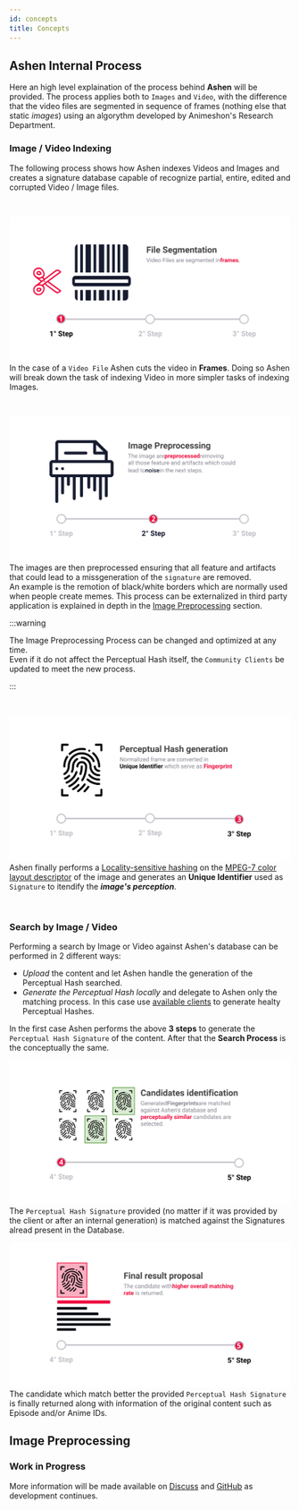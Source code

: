 ```yaml
---
id: concepts
title: Concepts
---
```


## Ashen Internal Process
Here an high level explaination of the process behind **Ashen** will be provided. The process applies both to `Images` and 	`Video`, with the difference that the video files are segmented in sequence of frames (nothing else that static *images*) using an algorythm developed by Animeshon's Research Department.

### Image / Video Indexing
The following process shows how Ashen indexes Videos and Images and creates a signature database capable of recognize partial, entire, edited and corrupted Video / Image files.

<br />

![Ashen Indexing Step 1](assets/ashen-index-1.svg)
In the case of a `Video File` Ashen cuts the video in **Frames**. Doing so Ashen will break down the task of indexing Video in more simpler tasks of indexing Images.

<br />

![Ashen Indexing Step 2](assets/ashen-index-2.svg)
The images are then preprocessed ensuring that all feature and artifacts that could lead to a missgeneration of the `signature` are removed.   
An example is the remotion of black/white borders which are normally used when people create memes.
This process can be externalized in third party application is explained in depth in the [Image Preprocessing](/docs/ashen/concepts#image-preprocessing) section.


:::warning

The Image Preprocessing Process can be changed and optimized at any time.  
Even if it do not affect the Perceptual Hash itself, the `Community Clients` be updated to meet the new process.

:::

<br />

![Ashen Indexing Step 3](assets/ashen-index-3.svg)
Ashen finally performs a [Locality-sensitive hashing](https://en.wikipedia.org/wiki/Locality-sensitive_hashing) on the [ MPEG-7 color layout descriptor](https://ieeexplore.ieee.org/document/959135) of the image and generates an **Unique Identifier** used as `Signature` to itendify the ***image's perception***. 

<br />

### Search by Image / Video
Performing a search by Image or Video against Ashen's database can be performed in 2 different ways:

* *Upload* the content and let Ashen handle the generation of the Perceptual Hash searched.
* *Generate the Perceptual Hash locally* and delegate to Ashen only the matching process. In this case use [available clients](/docs/ashen/sdk/quickstarts) to generate healty Perceptual Hashes.

In the first case Ashen performs the above **3 steps** to generate the `Perceptual Hash Signature` of the content.
After that the **Search Process** is the conceptually the same.

![Ashen Search Step 1](assets/ashen-search-1.svg)
The `Perceptual Hash Signature` provided (no matter if it was provided by the client or after an internal generation) is matched against the Signatures alread present in the Database.

![Ashen Search Step 2](assets/ashen-search-2.svg)
The candidate which match better the provided `Perceptual Hash Signature` is finally returned along with information of the original content such as Episode and/or Anime IDs.

## Image Preprocessing

### Work in Progress

More information will be made available on [Discuss](https://discuss.animeshon.com) and [GitHub](https://github.com/animeshon) as development continues.
